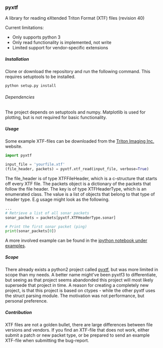 ### pyxtf
A library for reading eXtended Triton Format (XTF) files (revision 40)

Current limitations:
 - Only supports python 3
 - Only read functionality is implemented, not write
 - Limited support for vendor-specific extensions

##### Installation
Clone or download the repository and run the following command. This requires setuptools to be installed.

```bash
python setup.py install
```

###### Dependencies
The project depends on setuptools and numpy. Matplotlib is used for plotting, but is not required for basic functionality.

##### Usage
Some example XTF-files can be downloaded from the [Triton Imaging Inc.](http://www.tritonimaginginc.com/site/content/public/downloads/DemoFiles/DemoFiles.zip) website.

```python
import pyxtf

input_file = 'yourfile.xtf'
(file_header, packets) = pyxtf.xtf_read(input_file, verbose=True)
```

The file_header is of type XTFFileHeader, which is a c-structure that starts off every XTF file. The packets object is a dictionary of the packets that follow the file header. The key is of type XTFHeaderType, which is an enumerated class. The value is a list of objects that belong to that type of header type. E.g usage might look as the following.

```python
...
# Retrieve a list of all sonar packets
sonar_packets = packets[pyxtf.XTFHeaderType.sonar]

# Print the first sonar packet (ping)
print(sonar_packets[0])
```

A more involved example can be found in the [ipython notebook under examples](examples/sonar_example.ipynb).

##### Scope
There already exists a python2 project called [pyxtf](https://github.com/shamrin/pyxtf), but was more limited in scope than my needs. A better name might've been pyxtf3 to differentiate, but seeing as that project seems abandonded this project will most likely supersede that project in time. A reason for creating a completely new project, is that this project is based on ctypes - while the other pyxtf uses the struct parsing module. The motivation was not performance, but personal preference.


##### Contribution
XTF files are not a golden bullet, there are large differences between file versions and vendors. If you find an XTF-file that does not work, either submit a patch or new packet type, or be prepared to send an example XTF-file when submitting the bug-report.


